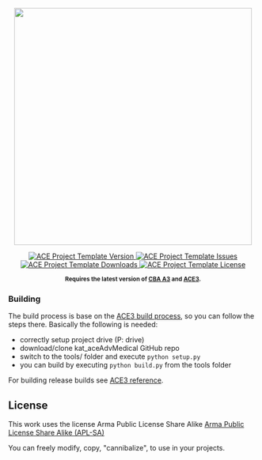 <p align="center">
    <img src="newlogo.png" width="480">
</p>

<p align="center">
    <a href="https://github.com/ghosts-of-battle/mx/releases/latest">
        <img src="https://img.shields.io/badge/Version-0.1.0-blue.svg?style=flat-square" alt="ACE Project Template Version">
    </a>
    <a href="https://github.com/ghosts-of-battle/mx/issues">
        <img src="https://img.shields.io/github/issues-raw/YonVclaw/Mod_Template.svg?style=flat-square&label=Issues" alt="ACE Project Template Issues">
    </a>
    <a href="https://github.com/ghosts-of-battle/mx/releases">
        <img src="https://img.shields.io/github/downloads/YonVclaw/Mod_Template/total.svg?style=flat-square&label=Downloads" alt="ACE Project Template Downloads">
    </a>
    <a href="https://github.com/ghosts-of-battle/mx/blob/master/LICENSE">
        <img src="https://img.shields.io/badge/License-MIT-red.svg?style=flat-square" alt="ACE Project Template License">
    </a>
</p>

<p align="center">
    <sup><strong>Requires the latest version of <a href="https://github.com/CBATeam/CBA_A3/releases">CBA A3</a> and <a href="https://github.com/acemod/ACE3/releases">ACE3</a>.<br/></strong></sup>
</p>


### Building

The build process is base on the [ACE3 build process](https://ace3mod.com/wiki/development/setting-up-the-development-environment.html), so you can follow the steps there. Basically the following is needed:

- correctly setup project drive (P: drive)
- download/clone kat_aceAdvMedical GitHub repo
- switch to the tools/ folder and execute ```python setup.py```
- you can build by executing ```python build.py``` from the tools folder


For building release builds see [ACE3 reference](https://ace3mod.com/wiki/development/setting-up-the-development-environment.html).

## License
This work uses the license Arma Public License Share Alike [Arma Public License Share Alike (APL-SA)](https://www.bohemia.net/community/licenses/arma-public-license-share-alike)

You can freely modify, copy, "cannibalize", to use in your projects.

